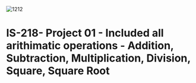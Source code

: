 ![1212](https://user-images.githubusercontent.com/78096329/123566010-a6470e80-d78c-11eb-935b-2a73b75c5730.PNG)
# IS-218- Project 01 - Included all arithimatic operations - Addition, Subtraction, Multiplication, Division, Square, Square Root  
